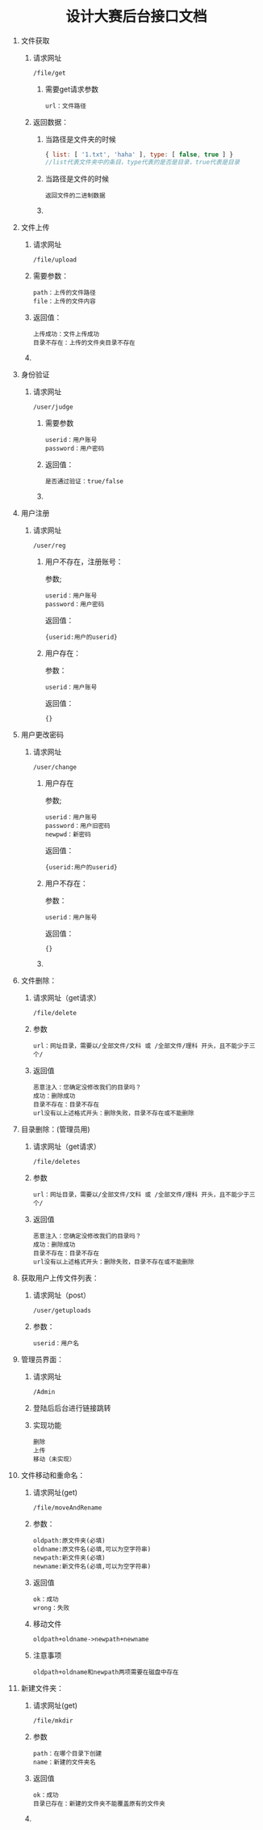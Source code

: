 <h1><center>设计大赛后台接口文档</center></h1>

1. 文件获取

   1. 请求网址

      ```
      /file/get
      ```

      1. 需要get请求参数

         ```
         url：文件路径
         ```

   2. 返回数据：

      1. 当路径是文件夹的时候

         ```javascript
         { list: [ '1.txt', 'haha' ], type: [ false, true ] }
         //list代表文件夹中的条目，type代表的是否是目录，true代表是目录
         ```

      2. 当路径是文件的时候

         ```
         返回文件的二进制数据
         ```

      3. 

2. 文件上传

   1. 请求网址

      ```
      /file/upload
      ```

   2. 需要参数：

      ```
      path：上传的文件路径
      file：上传的文件内容
      ```

   3. 返回值：

      ```
      上传成功：文件上传成功
      目录不存在：上传的文件夹目录不存在
      ```

   4. 

3. 身份验证

   1. 请求网址

      ```
      /user/judge
      ```

      1. 需要参数
         ```
         userid：用户账号
         password：用户密码
         ```

      2. 返回值：

         ```
         是否通过验证：true/false
         ```

      3. 

4. 用户注册

   1. 请求网址

      ```
      /user/reg
      ```

      1. 用户不存在，注册账号：

         参数;

         ```pla
         userid：用户账号
         password：用户密码
         ```

         返回值：

         ```
         {userid:用户的userid}
         ```

      2. 用户存在：

         参数：

         ```
         userid：用户账号
         ```

         返回值：

         ```
         {}
         ```

5. 用户更改密码

   1. 请求网址

      ```
      /user/change
      ```

      1. 用户存在

         参数;

         ```pla
         userid：用户账号
         password：用户旧密码
         newpwd：新密码
         ```

         返回值：

         ```
         {userid:用户的userid}
         ```

      2. 用户不存在：

         参数：

         ```
         userid：用户账号
         ```

         返回值：

         ```
         {}
         ```

      1. 

6. 文件删除：

   1. 请求网址（get请求）

      ```
      /file/delete
      ```

   2. 参数

      ```
      url：网址目录，需要以/全部文件/文科 或 /全部文件/理科 开头，且不能少于三个/
      ```

   3. 返回值

      ```
      恶意注入：您确定没修改我们的目录吗？
      成功：删除成功
      目录不存在：目录不存在
      url没有以上述格式开头：删除失败，目录不存在或不能删除
      ```

7. 目录删除：(管理员用)

   1. 请求网址（get请求）

      ```
      /file/deletes
      ```

   2. 参数

      ```
      url：网址目录，需要以/全部文件/文科 或 /全部文件/理科 开头，且不能少于三个/
      ```

   3. 返回值

      ```
      恶意注入：您确定没修改我们的目录吗？
      成功：删除成功
      目录不存在：目录不存在
      url没有以上述格式开头：删除失败，目录不存在或不能删除
      ```

8. 获取用户上传文件列表：

   1. 请求网址（post）

      ```
      /user/getuploads
      ```

   2. 参数：

      ```
      userid：用户名
      ```

9. 管理员界面：

   1. 请求网址

      ```
      /Admin
      ```

   2. 登陆后后台进行链接跳转

   3. 实现功能

      ```
      删除
      上传
      移动（未实现）
      ```

10. 文件移动和重命名：

    1. 请求网址(get)

       ```
       /file/moveAndRename
       ```

    2. 参数：

       ```
       oldpath:原文件夹(必填)
       oldname:原文件名(必填,可以为空字符串)
       newpath:新文件夹(必填)
       newname:新文件名(必填,可以为空字符串)
       ```

    3. 返回值

       ```
       ok：成功
       wrong：失败
       ```

    4. 移动文件

       ```
       oldpath+oldname->newpath+newname
       ```

    5. 注意事项

       ```
       oldpath+oldname和newpath两项需要在磁盘中存在
       ```

11. 新建文件夹：

    1. 请求网址(get)

       ```
       /file/mkdir
       ```

    2. 参数

       ```
       path：在哪个目录下创建
       name：新建的文件夹名
       ```

    3. 返回值

       ```
       ok：成功
       目录已存在：新建的文件夹不能覆盖原有的文件夹
       ```

    4. 

